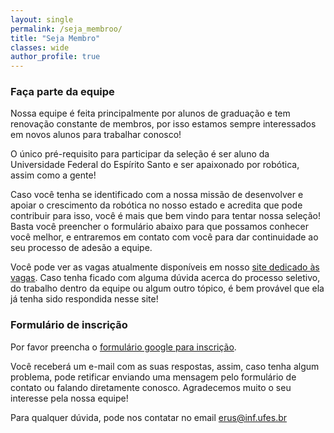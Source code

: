 ```yaml
---
layout: single
permalink: /seja_membroo/
title: "Seja Membro"
classes: wide
author_profile: true
---
```


### Faça parte da equipe

Nossa equipe é feita principalmente por alunos de graduação e tem renovação constante de membros, por isso estamos sempre interessados em novos alunos para trabalhar conosco!

O único pré-requisito para participar da seleção é ser aluno da Universidade Federal do Espírito Santo e ser apaixonado por robótica, assim como a gente!

Caso você tenha se identificado com a nossa missão de desenvolver e apoiar o crescimento da robótica no nosso estado e acredita que pode contribuir para isso, você é mais que bem vindo para tentar nossa seleção! Basta você preencher o formulário abaixo para que possamos conhecer você melhor, e entraremos em contato com você para dar continuidade ao seu processo de adesão a equipe.

Você pode ver as vagas atualmente disponíveis em nosso [site dedicado às vagas](https://erus-vagas.vercel.app/). Caso tenha ficado com alguma dúvida acerca do processo seletivo, do trabalho dentro da equipe ou algum outro tópico, é bem provável que ela já tenha sido respondida nesse site!

### Formulário de inscrição

Por favor preencha o [formulário google para inscrição](https://docs.google.com/forms/d/e/1FAIpQLSds2Ir-zckiDe9_V15f2rjasy5obL4ieR9E6aqTUrPiJ4j71A/viewform).

Você receberá um e-mail com as suas respostas, assim, caso tenha algum problema, pode retificar enviando uma mensagem pelo formulário de contato ou falando diretamente conosco. Agradecemos muito o seu interesse pela nossa equipe!

Para qualquer dúvida, pode nos contatar no email [erus@inf.ufes.br](mailto:erus@inf.ufes.br)